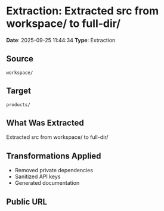 # Extraction: Extracted src from workspace/ to full-dir/

**Date**: 2025-09-25 11:44:34
**Type**: Extraction

## Source
`workspace/`

## Target
`products/`

## What Was Extracted
Extracted src from workspace/ to full-dir/

## Transformations Applied
- Removed private dependencies
- Sanitized API keys
- Generated documentation

## Public URL

